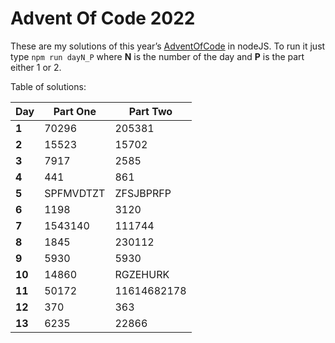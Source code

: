 # Advent Of Code 2022
These are my solutions of this year’s [AdventOfCode](https://adventofcode.com/2022) in nodeJS.
To run it just type `npm run dayN_P` where **N** is the number of the day and **P** is the part either 1 or 2.

Table of solutions:

| Day    | Part One  | Part Two    |
|--------|-----------|-------------|
| **1**  | 70296     | 205381      |
| **2**  | 15523     | 15702       |
| **3**  | 7917      | 2585        |
| **4**  | 441       | 861         |
| **5**  | SPFMVDTZT | ZFSJBPRFP   |
| **6**  | 1198      | 3120        |
| **7**  | 1543140   | 111744      |
| **8**  | 1845      | 230112      |
| **9**  | 5930      | 5930        |
| **10** | 14860     | RGZEHURK    |
| **11** | 50172     | 11614682178 |
| **12** | 370       | 363         |
| **13** | 6235      | 22866       |